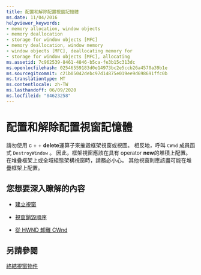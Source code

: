```yaml
---
title: 配置和解除配置視窗記憶體
ms.date: 11/04/2016
helpviewer_keywords:
- memory allocation, window objects
- memory deallocation
- storage for window objects [MFC]
- memory deallocation, window memory
- window objects [MFC], deallocating memory for
- storage for window objects [MFC], allocating
ms.assetid: 7c962539-8461-4846-b5ca-fe3b15c313dc
ms.openlocfilehash: 02546559183d0e14973bc2e5ccb26a4570a39b1e
ms.sourcegitcommit: c21b05042debc97d14875e019ee9d698691ffc0b
ms.translationtype: MT
ms.contentlocale: zh-TW
ms.lasthandoff: 06/09/2020
ms.locfileid: "84623258"
---
```

# <a name="allocating-and-deallocating-window-memory"></a>配置和解除配置視窗記憶體

請勿使用 c + + **delete**運算子來摧毀框架視窗或視圖。 相反地，呼叫 `CWnd` 成員函式 `DestroyWindow` 。 因此，框架視窗應該在具有 operator **new**的堆積上配置。 在堆疊框架上或全域組態架構視窗時，請務必小心。 其他視窗則應該盡可能在堆疊框架上配置。

## <a name="what-do-you-want-to-know-more-about"></a>您想要深入瞭解的內容

- [建立視窗](creating-windows.md)

- [視窗銷毀順序](window-destruction-sequence.md)

- [從 HWND 卸離 CWnd](detaching-a-cwnd-from-its-hwnd.md)

## <a name="see-also"></a>另請參閱

[終結視窗物件](destroying-window-objects.md)
